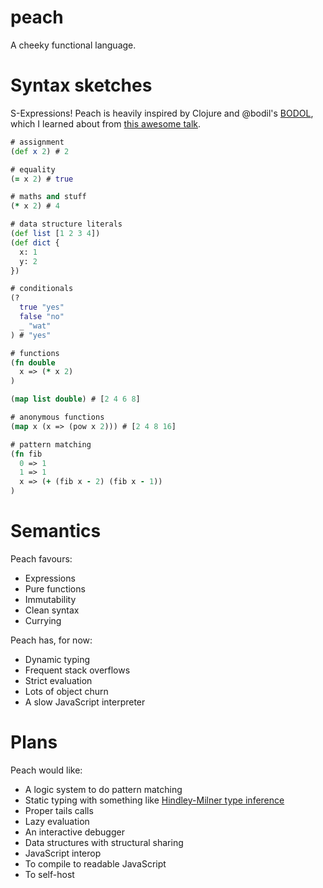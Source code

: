 # peach

A cheeky functional language.

# Syntax sketches
S-Expressions! Peach is heavily inspired by Clojure and @bodil's [BODOL](https://github.com/bodil/BODOL), which I learned about from [this awesome talk](https://www.youtube.com/watch?v=DHubfS8E--o).

```clojure
# assignment
(def x 2) # 2

# equality
(= x 2) # true

# maths and stuff
(* x 2) # 4

# data structure literals
(def list [1 2 3 4])
(def dict {
  x: 1
  y: 2
})

# conditionals
(?
  true "yes"
  false "no"
  _ "wat"
) # "yes"

# functions
(fn double
  x => (* x 2)
)

(map list double) # [2 4 6 8]

# anonymous functions
(map x (x => (pow x 2))) # [2 4 8 16]

# pattern matching
(fn fib
  0 => 1
  1 => 1
  x => (+ (fib x - 2) (fib x - 1))
)
```

# Semantics
Peach favours:
* Expressions
* Pure functions
* Immutability
* Clean syntax
* Currying

Peach has, for now:
* Dynamic typing
* Frequent stack overflows
* Strict evaluation
* Lots of object churn
* A slow JavaScript interpreter

# Plans
Peach would like:
* A logic system to do pattern matching
* Static typing with something like [Hindley-Milner type inference](https://en.wikipedia.org/wiki/Hindley%E2%80%93Milner_type_system)
* Proper tails calls
* Lazy evaluation
* An interactive debugger
* Data structures with structural sharing
* JavaScript interop
* To compile to readable JavaScript
* To self-host



